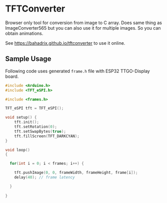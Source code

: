 # TFTConverter

Browser only tool for conversion from image to C array. Does same thing as ImageConverter565 but you can also use it for multiple images. So you can obtain animations.

See https://bahadrix.github.io/tftconverter to use it online.

## Sample Usage

Following code uses generated `frame.h` file with ESP32 TTGO-Display board.

```c
#include <Arduino.h>
#include <TFT_eSPI.h>

#include <frames.h>

TFT_eSPI tft = TFT_eSPI();

void setup() {
    tft.init();
    tft.setRotation(0);
    tft.setSwapBytes(true);
    tft.fillScreen(TFT_DARKCYAN);
}

void loop()
{

  for(int i = 0; i < frames; i++) {

    tft.pushImage(0, 0, frameWidth, frameHeight, frame[i]);
    delay(40); // frame latency

  }
  
}

```

